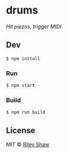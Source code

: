 # drums

_Hit piezos, trigger MIDI_


## Dev

```
$ npm install
```

### Run

```
$ npm start
```

### Build

```
$ npm run build
```

## License

MIT © [Riley Shaw](http://rileyjshaw.com)
